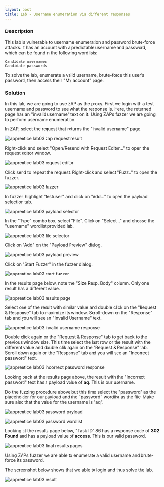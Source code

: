 ```yaml
---
layout: post
title: Lab - Username enumeration via different responses
---
```


### Description

 This lab is vulnerable to username enumeration and password brute-force
 attacks. It has an account with a predictable username and password, which can
 be found in the following wordlists:

    Candidate usernames
    Candidate passwords

 To solve the lab, enumerate a valid username, brute-force this user's
 password, then access their "My account" page. 

### Solution

In this lab, we are going to use ZAP as the proxy. First we login with a test
username and password to see what the response is. Here, the returned page has
an "invalid username" text on it. Using ZAPs fuzzer we are going to perform
username enumeration.

In ZAP, select the request that returns the "invalid username" page. 

![apprentice lab03 zap request result](/assets/images/authentication/apprentice_lab03_request_result.png)

Right-click and select "Open/Resend with Request Editor..." to open the request
editor window.

![apprentice lab03 request editor](/assets/images/authentication/apprentice_lab03_request_editor.png)

Click send to repeat the request. Right-click and select "Fuzz.." to open the
fuzzer. 

![apprentice lab03 fuzzer](/assets/images/authentication/apprentice_lab03_fuzzer.png)

In fuzzer, highlight "testuser" and click on "Add..." to open the payload
selection tab.

![apprentice lab03 payload selector](/assets/images/authentication/apprentice_lab03_payload.png)

In the "Type" combo box, select "File". Click on "Select..." and choose the
"username" wordlist provided lab.

![apprentice lab03 file selector](/assets/images/authentication/apprentice_lab03_username.png)

Click on "Add" on the "Payload Preview" dialog.

![apprentice lab03 payload preview](/assets/images/authentication/apprentice_lab03_payload_preview.png)

Click on "Start Fuzzer" in the fuzzer dialog.

![apprentice lab03 start fuzzer](/assets/images/authentication/apprentice_lab03_fuzzer_final.png)

In the results page below, note the "Size Resp. Body" column. Only one result
has a different value.

![apprentice lab03 results page](/assets/images/authentication/apprentice_lab03_results_page.png)

Select one of the result with similar value and double click on the "Request &
Response" tab to maximize its window. Scroll-down on the "Response" tab and you
will see an "Invalid Username" text. 

![apprentice lab03 invalid username response](/assets/images/authentication/apprentice_lab03_invalid_username_response.png)

Double click again on the "Request & Response" tab to get back to the previous
window size. This time select the last row or the result with the different
value and double clik again on the "Request & Response" tab. Scroll down again
on the "Response" tab and you will see an "Incorrect password" text.

![apprentice lab03 incorrect password response](/assets/images/authentication/apprentice_lab03_incorrect_password.png)

Looking back at the results page above, the result with the "Incorrect
password" text has a payload value of **aq**. This is our username.

Do the fuzzing procedure above but this time select the "password" as the placeholder
for our payload and the "password" wordlist as the file. Make sure also that the
value for the username is "aq".

![apprentice lab03 password payload](/assets/images/authentication/apprentice_lab03_password_payload.png)

![apprentice lab03 password wordlist](/assets/images/authentication/apprentice_lab03_password_wordlist.png)

Looking at the results page below, "Task ID" 86 has a response code of **302
Found** and has a payload value of **access**. This is our valid password.

![apprentice lab03 final results pages](/assets/images/authentication/apprentice_lab03_final_result.png)


Using ZAPs fuzzer we are able to enumerate a valid username and brute-force its
password. 

The screenshot below shows that we able to login and thus solve the lab.

![apprentice lab03 result](/assets/images/authentication/apprentice_lab03.png)
